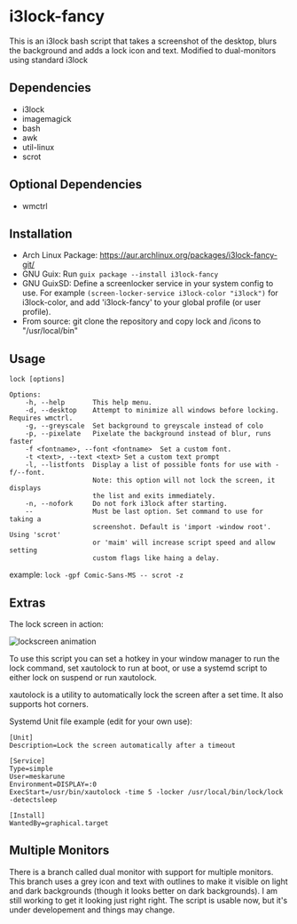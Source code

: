 i3lock-fancy
============

This is an i3lock bash script that takes a screenshot of the desktop, blurs the background and adds a lock icon and text. Modified to dual-monitors using standard i3lock

Dependencies
------------
* i3lock
* imagemagick
* bash
* awk
* util-linux
* scrot

Optional Dependencies
---------------------
* wmctrl

Installation
------------
* Arch Linux Package: https://aur.archlinux.org/packages/i3lock-fancy-git/
* GNU Guix: Run `guix package --install i3lock-fancy`
* GNU GuixSD: Define a screenlocker service in your system config to use. For example `(screen-locker-service i3lock-color "i3lock")` for i3lock-color, and add 'i3lock-fancy' to your global profile (or user profile).
* From source: git clone the repository and copy lock and /icons to "/usr/local/bin"

Usage
-----

    lock [options]
    
    Options:
        -h, --help       This help menu.   
        -d, --desktop    Attempt to minimize all windows before locking. Requires wmctrl.
        -g, --greyscale  Set background to greyscale instead of colo
        -p, --pixelate   Pixelate the background instead of blur, runs faster
        -f <fontname>, --font <fontname>  Set a custom font.
        -t <text>, --text <text> Set a custom text prompt
        -l, --listfonts  Display a list of possible fonts for use with -f/--font.
                         Note: this option will not lock the screen, it displays
                         the list and exits immediately.
        -n, --nofork     Do not fork i3lock after starting.
        --               Must be last option. Set command to use for taking a
                         screenshot. Default is 'import -window root'. Using 'scrot'
                         or 'maim' will increase script speed and allow setting
                         custom flags like haing a delay.

example: ```lock -gpf Comic-Sans-MS -- scrot -z```

Extras
------

The lock screen in action:

![lockscreen animation](https://raw.githubusercontent.com/meskarune/i3lock-fancy/master/action.gif)

To use this script you can set a hotkey in your window manager to run the lock command,
set xautolock to run at boot, or use a systemd script to either lock on suspend or run xautolock.

xautolock is a utility to automatically lock the screen after a set time. It also 
supports hot corners.

Systemd Unit file example (edit for your own use):

    [Unit]
    Description=Lock the screen automatically after a timeout
    
    [Service]
    Type=simple
    User=meskarune
    Environment=DISPLAY=:0
    ExecStart=/usr/bin/xautolock -time 5 -locker /usr/local/bin/lock/lock -detectsleep
    
    [Install]
    WantedBy=graphical.target

Multiple Monitors
-----------------
There is a branch called dual monitor with support for multiple monitors. This
branch uses a grey icon and text with outlines to make it visible on light and
dark backgrounds (though it looks better on dark backgrounds). I am still
working to get it looking just right right. The script is usable now, but it's
under developement and things may change.
